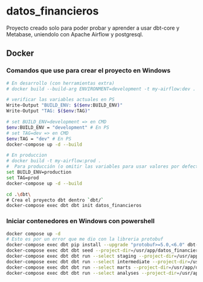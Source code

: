 # datos_financieros
Proyecto creado solo para poder probar y aprender a usar dbt-core y Metabase, uniendolo con Apache Airflow y postgresql.



## Docker

### Comandos que use para crear el proyecto en Windows
```bash
# En desarrollo (con herramientas extra)
# docker build --build-arg ENVIRONMENT=development -t my-airflow:dev .

# verificar las variables actuales en PS
Write-Output "BUILD_ENV: $($env:BUILD_ENV)"
Write-Output "TAG: $($env:TAG)"

# set BUILD_ENV=development => en CMD
$env:BUILD_ENV = "development" # En PS
# set TAG=dev => en CMD
$env:TAG = "dev" # En PS
docker-compose up -d --build

# En produccion 
# docker build -t my-airflow:prod .
#  Para producción (o omitir las variables para usar valores por defecto):
set BUILD_ENV=production
set TAG=prod
docker-compose up -d --build

cd .\dbt\
# Crea el proyecto dbt dentro `dbt/`
docker-compose exec dbt dbt init datos_financieros
```

### Iniciar contenedores en Windows con powershell
```bash
docker compose up -d
# Esto es por un error que me dio con la libreria protobuf
docker-compose exec dbt pip install --upgrade "protobuf>=5.0,<6.0" dbt-core==1.9.0 dbt-postgres==1.9.0
docker-compose exec dbt dbt seed --project-dir=/usr/app/datos_financieros
docker-compose exec dbt dbt run --select staging --project-dir=/usr/app/datos_financieros
docker-compose exec dbt dbt run --select intermediate --project-dir=/usr/app/datos_financieros
docker-compose exec dbt dbt run --select marts --project-dir=/usr/app/datos_financieros
docker-compose exec dbt dbt run --select analyses --project-dir=/usr/app/datos_financieros
```








